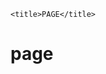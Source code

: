 <!DOCTYPE html>
<html lang="en">
<head>
   
    <title>PAGE</title>
</head>
<body>
    <h1>page</h1>
</body>
</html>
